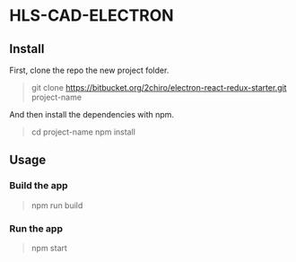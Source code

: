 # HLS-CAD-ELECTRON

## Install

First, clone the repo the new project folder.

> git clone https://bitbucket.org/2chiro/electron-react-redux-starter.git project-name

And then install the dependencies with npm.

> cd project-name
> npm install

## Usage

### Build the app

> npm run build

### Run the app

> npm start